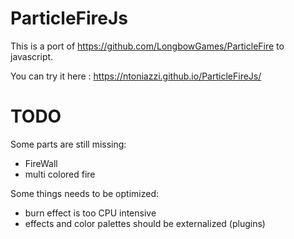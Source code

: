 # ParticleFireJs

This is a port of https://github.com/LongbowGames/ParticleFire to javascript.

You can try it here : https://ntoniazzi.github.io/ParticleFireJs/

# TODO

Some parts are still missing:
* FireWall
* multi colored fire

Some things needs to be optimized:
* burn effect is too CPU intensive
* effects and color palettes should be externalized (plugins)
